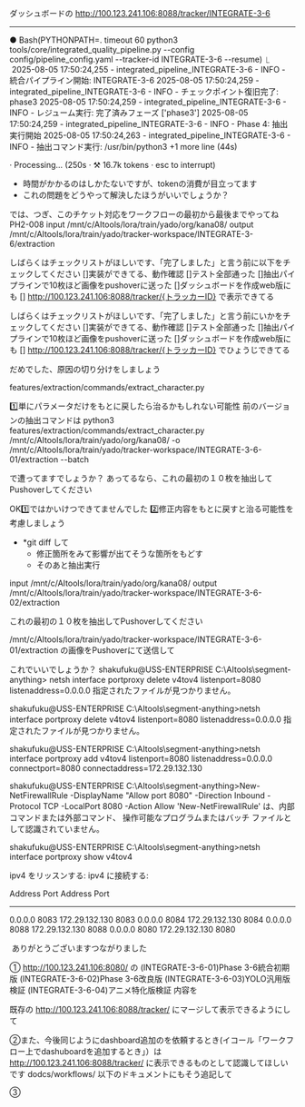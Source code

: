 
ダッシュボードの
http://100.123.241.106:8088/tracker/INTEGRATE-3-6


-----------
● Bash(PYTHONPATH=. timeout 60 python3 tools/core/integrated_quality_pipeline.py --config config/pipeline_config.yaml --tracker-id
      INTEGRATE-3-6 --resume)
  ⎿  2025-08-05 17:50:24,255 - integrated_pipeline_INTEGRATE-3-6 - INFO - 統合パイプライン開始: INTEGRATE-3-6
     2025-08-05 17:50:24,259 - integrated_pipeline_INTEGRATE-3-6 - INFO - チェックポイント復旧完了: phase3
     2025-08-05 17:50:24,259 - integrated_pipeline_INTEGRATE-3-6 - INFO - レジューム実行: 完了済みフェーズ ['phase3']
     2025-08-05 17:50:24,259 - integrated_pipeline_INTEGRATE-3-6 - INFO - Phase 4: 抽出実行開始
     2025-08-05 17:50:24,263 - integrated_pipeline_INTEGRATE-3-6 - INFO - 抽出コマンド実行: /usr/bin/python3
     +1 more line (44s)

· Processing… (250s · ⚒ 16.7k tokens · esc to interrupt)


* 時間がかかるのはしかたないですが、tokenの消費が目立ってます
* これの問題をどうやって解決したほうがいいでしょうか？




では、つぎ、このチケット対応をワークフローの最初から最後までやってね
PH2-008
input /mnt/c/AItools/lora/train/yado/org/kana08/
output /mnt/c/AItools/lora/train/yado/tracker-workspace/INTEGRATE-3-6/extraction

しばらくはチェックリストがほしいです、「完了しました」と言う前に以下をチェックしてください
[]実装ができてる、動作確認
[]テスト全部通った
[]抽出パイプラインで10枚ほど画像をpushoverに送った
[]ダッシュボードを作成web版にも 
  [] http://100.123.241.106:8088/tracker/{トラッカーID}
で表示できてる


しばらくはチェックリストがほしいです、「完了しました」と言う前にいかをチェックしてください
[]実装ができてる、動作確認
[]テスト全部通った
[]抽出パイプラインで10枚ほど画像をpushoverに送った
[]ダッシュボードを作成web版にも 
  [] http://100.123.241.106:8088/tracker/{トラッカーID}
でひょうじできてる

だめでした、原因の切り分けをしましょう

features/extraction/commands/extract_character.py

1️⃣単にパラメータだけをもとに戻したら治るかもしれない可能性
前のバージョンの抽出コマンドは
python3 features/extraction/commands/extract_character.py /mnt/c/AItools/lora/train/yado/org/kana08/ -o /mnt/c/AItools/lora/train/yado/tracker-workspace/INTEGRATE-3-6-01/extraction --batch

で遭ってますでしょうか？
あってるなら、これの最初の１０枚を抽出してPushoverしてください




OK1️⃣ではかいけつできてませんでした
2️⃣修正内容をもとに戻すと治る可能性を考慮しましょう
* *git diff して
	* 修正箇所をみて影響が出てそうな箇所をもどす
	* そのあと抽出実行

input /mnt/c/AItools/lora/train/yado/org/kana08/
output /mnt/c/AItools/lora/train/yado/tracker-workspace/INTEGRATE-3-6-02/extraction

これの最初の１０枚を抽出してPushoverしてください

 /mnt/c/AItools/lora/train/yado/tracker-workspace/INTEGRATE-3-6-01/extraction
 の画像をPushoverにて送信して

これでいいでしょうか？
shakufuku@USS-ENTERPRISE C:\AItools\segment-anything>  netsh interface portproxy delete v4tov4 listenport=8080 listenaddress=0.0.0.0
指定されたファイルが見つかりません。



shakufuku@USS-ENTERPRISE C:\AItools\segment-anything>netsh interface portproxy delete v4tov4 listenport=8080 listenaddress=0.0.0.0
指定されたファイルが見つかりません。



shakufuku@USS-ENTERPRISE C:\AItools\segment-anything>netsh interface portproxy add v4tov4 listenport=8080 listenaddress=0.0.0.0 connectport=8080 connectaddress=172.29.132.130


shakufuku@USS-ENTERPRISE C:\AItools\segment-anything>New-NetFirewallRule -DisplayName "Allow port 8080" -Direction Inbound -Protocol TCP -LocalPort 8080 -Action Allow
'New-NetFirewallRule' は、内部コマンドまたは外部コマンド、
操作可能なプログラムまたはバッチ ファイルとして認識されていません。

shakufuku@USS-ENTERPRISE C:\AItools\segment-anything>netsh interface portproxy show v4tov4

ipv4 をリッスンする:         ipv4 に接続する:

Address         Port        Address         Port
--------------- ----------  --------------- ----------
0.0.0.0         8083        172.29.132.130  8083
0.0.0.0         8084        172.29.132.130  8084
0.0.0.0         8088        172.29.132.130  8088
0.0.0.0         8080        172.29.132.130  8080




  

 ありがとうございますつながりました

①
http://100.123.241.106:8080/
の
(INTEGRATE-3-6-01)Phase 3-6統合初期版
(INTEGRATE-3-6-02)Phase 3-6改良版
(INTEGRATE-3-6-03)YOLO汎用版検証
(INTEGRATE-3-6-04)アニメ特化版検証
内容を


既存の
http://100.123.241.106:8088/tracker/
にマージして表示できるようにして  

②また、今後同じようにdashboard追加のを依頼するとき(イコール「ワークフロー上でdashuboardを追加するとき」）は
http://100.123.241.106:8088/tracker/
に表示できるものとして認識してほしいです
dodcs/workflows/ 以下のドキュメントにもそう追記して

③
